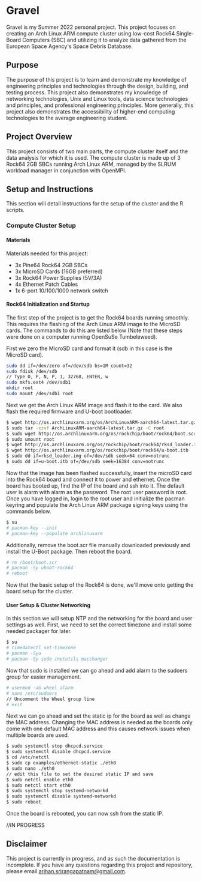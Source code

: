 # Gravel

Gravel is my Summer 2022 personal project. This project focuses on creating an Arch Linux ARM compute cluster using low-cost Rock64 Single-Board Computers (SBC) and utilizing it to analyze data gathered from the European Space Agency's Space Debris Database.

## Purpose

The purpose of this project is to learn and demonstrate my knowledge of engineering principles and technologies through the design, building, and testing process. This project also demonstrates my knowledge of networking technologies, Unix and Linux tools, data science technologies and principles, and professional engineering principles. More generally, this project also demonstrates the accessibility of higher-end computing technologies to the average engineering student.

## Project Overview

This project consists of two main parts, the compute cluster itself and the data analysis for which it is used. The compute cluster is made up of 3 Rock64 2GB SBCs running Arch Linux ARM, managed by the SLRUM workload manager in conjunction with OpenMPI.

## Setup and Instructions

This section will detail instructions for the setup of the cluster and the R scripts.

### Compute Cluster Setup

#### Materials

Materials needed for this project:

- 3x Pine64 Rock64 2GB SBCs
- 3x MicroSD Cards (16GB preferred)
- 3x Rock64 Power Supplies (5V/3A)
- 4x Ethernet Patch Cables
- 1x 6-port 10/100/1000 network switch

#### Rock64 Initialization and Startup

The first step of the project is to get the Rock64 boards running smoothly. This requires the flashing of the Arch Linux ARM image to the MicroSD cards. The commands to do this are listed below (Note that these steps were done on a computer running OpenSuSe Tumbeleweed).

First we zero the MicroSD card and format it (sdb in this case is the MicroSD card).

```bash
sudo dd if=/dev/zero of=/dev/sdb bs=1M count=32
sudo fdisk /dev/sdb
// Type O, P, N, P, 1, 32768, ENTER, w
sudo mkfs.ext4 /dev/sdb1
mkdir root
sudo mount /dev/sdb1 root

```
Next we get the Arch Linux ARM image and flash it to the card. We also flash the required firmware and U-boot bootloader.

```bash
$ wget http://os.archlinuxarm.org/os/ArchLinuxARM-aarch64-latest.tar.gz
$ sudo tar -xzvf ArchLinuxARM-aarch64-latest.tar.gz -C root
$ sudo wget http://os.archlinuxarm.org/os/rockchip/boot/rock64/boot.scr -O root/boot/boot.scr
$ sudo umount root
$ wget http://os.archlinuxarm.org/os/rockchip/boot/rock64/rksd_loader.img
$ wget http://os.archlinuxarm.org/os/rockchip/boot/rock64/u-boot.itb
$ sudo dd if=rksd_loader.img of=/dev/sdb seek=64 conv=notrunc
$ sudo dd if=u-boot.itb of=/dev/sdb seek=16384 conv=notrunc
```
Now that the image has been flashed successfully, insert the microSD card into the Rock64 board and connect it to power and ethernet. Once the board has booted up, find the IP of the board and ssh into it. The default user is alarm with alarm as the password. The root user password is root. Once you have logged in, login to the root user and initialize the pacman keyring and populate the Arch Linux ARM package signing keys using the commands below.

```bash
$ su
# pacman-key --init
# pacman-key --populate archlinuxarm
```
Additionally, remove the boot.scr file manually downloaded previously and install the U-Boot package. Then reboot the board.

```bash
# rm /boot/boot.scr
# pacman -Sy uboot-rock64
# reboot
```

Now that the basic setup of the Rock64 is done, we'll move onto getting the board setup for the cluster.

#### User Setup & Cluster Networking

In this section we will setup NTP and the networking for the board and user settings as well. First, we need to set the correct timezone and install some needed packager for later.

```bash
$ su
# timedatectl set-timezone
# pacman -Syu
# pacman -Sy sudo inetutils macchanger
```
Now that sudo is installed we can go ahead and add alarm to the sudoers group for easier management.

```bash
# usermod -aG wheel alarm
# nano /etc/sudoers
// Uncomment the Wheel group line
# exit
```
Next we can go ahead and set the static ip for the board as well as change the MAC address. Changing the MAC address is needed as the boards only come with one default MAC address and this causes network issues when multiple boards are used.

```bash
$ sudo systemctl stop dhcpcd.service
$ sudo systemctl disable dhcpcd.service
$ cd /etc/netctl
$ sudo cp examples/ethernet-static ./eth0
$ sudo nano ./eth0
// edit this file to set the desired static IP and save
$ sudo netctl enable eth0
$ sudo netctl start eth0
$ sudo systemctl stop systemd-networkd
$ sudo systemctl disable systemd-networkd
$ sudo reboot
```
Once the board is rebooted, you can now ssh from the static IP.

//IN PROGRESS

## Disclaimer

This project is currently in progress, and as such the documentation is incomplete. If you have any questions regarding this project and repository, please email arihan.srirangapatnam@gmail.com.



